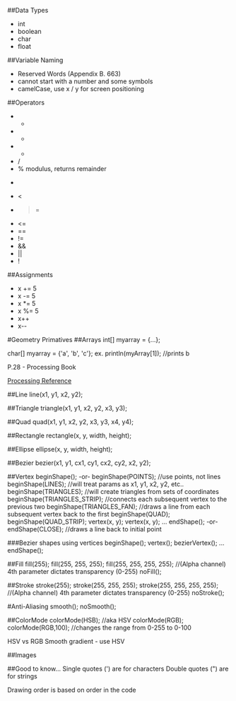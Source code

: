 ##Data Types
- int
- boolean
- char
- float

##Variable Naming
- Reserved Words (Appendix B. 663)
- cannot start with a number and some symbols
- camelCase, use x / y for screen positioning

##Operators
- +
- -
- *
- /
- % modulus, returns remainder
- >
- <
- >=
- <=
- ==
- !=
- &&
- ||
- !

##Assignments
- x += 5
- x -= 5
- x *= 5
- x %= 5
- x++
- x--

#Geometry Primatives
##Arrays
int[] myarray = {...};

char[] myarray = {'a', 'b', 'c'};
ex. println(myArray[1]); //prints b

P.28 - Processing Book

[Processing Reference](http://processing.org/reference)

##Line
line(x1, y1, x2, y2);

##Triangle
triangle(x1, y1, x2, y2, x3, y3);

##Quad
quad(x1, y1, x2, y2, x3, y3, x4, y4);

##Rectangle
rectangle(x, y, width, height);

##Ellipse
ellipse(x, y, width, height);

##Bezier
bezier(x1, y1, cx1, cy1, cx2, cy2, x2, y2);

##Vertex
beginShape(); -or- beginShape(POINTS); //use points, not lines
                   beginShape(LINES);  //will treat params as x1, y1, x2, y2, etc..
                   beginShape(TRIANGLES); //will create triangles from sets of coordinates
                   beginShape(TRIANGLES_STRIP); //connects each subsequent vertex to the previous two
                   beginShape(TRIANGLES_FAN); //draws a line from each subsequent vertex back to the first
                   beginShape(QUAD);
                   beginShape(QUAD_STRIP);
vertex(x, y);
vertex(x, y);
...
endShape(); -or- endShape(CLOSE); //draws a line back to initial point

###Bezier shapes using vertices
beginShape();
vertex();
bezierVertex();
...
endShape();

##Fill
fill(255);
fill(255, 255, 255);
fill(255, 255, 255, 255); //(Alpha channel) 4th parameter dictates transparency (0-255)
noFill();

##Stroke
stroke(255);
stroke(255, 255, 255);
stroke(255, 255, 255, 255); //(Alpha channel) 4th parameter dictates transparency (0-255)
noStroke();

#Anti-Aliasing
smooth();
noSmooth();

##ColorMode
colorMode(HSB); //aka HSV
colorMode(RGB);
colorMode(RGB,100); //changes the range from 0-255 to 0-100

HSV vs RGB
Smooth gradient - use HSV

##Images


##Good to know...
Single quotes (') are for characters
Double quotes (") are for strings

Drawing order is based on order in the code